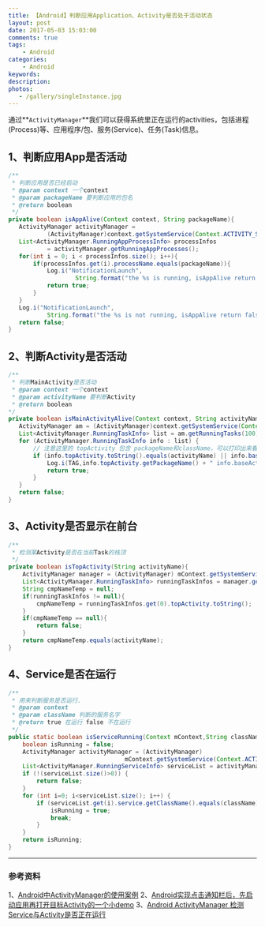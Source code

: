```yaml
---
title: 【Android】判断应用Application、Activity是否处于活动状态
layout: post
date: 2017-05-03 15:03:00
comments: true
tags: 
    - Android
categories: 
    - Android
keywords: 
description: 
photos:
   - /gallery/singleInstance.jpg
---
```




通过**`ActivityManager`**我们可以获得系统里正在运行的activities，包括进程(Process)等、应用程序/包、服务(Service)、任务(Task)信息。

## **1、判断应用App是否活动**

```java
/**
 * 判断应用是否已经启动
 * @param context 一个context
 * @param packageName 要判断应用的包名
 * @return boolean
 */
private boolean isAppAlive(Context context, String packageName){
   ActivityManager activityManager =
           (ActivityManager)context.getSystemService(Context.ACTIVITY_SERVICE);
   List<ActivityManager.RunningAppProcessInfo> processInfos
           = activityManager.getRunningAppProcesses();
   for(int i = 0; i < processInfos.size(); i++){
       if(processInfos.get(i).processName.equals(packageName)){
           Log.i("NotificationLaunch",
                   String.format("the %s is running, isAppAlive return true", packageName));
           return true;
       }
   }
   Log.i("NotificationLaunch",
           String.format("the %s is not running, isAppAlive return false", packageName));
   return false;
}
```

<!-- more -->

## **2、判断Activity是否活动**

```java
/**
 * 判断MainActivity是否活动
 * @param context 一个context
 * @param activityName 要判断Activity
 * @return boolean
*/
private boolean isMainActivityAlive(Context context, String activityName){
   ActivityManager am = (ActivityManager)context.getSystemService(Context.ACTIVITY_SERVICE);
   List<ActivityManager.RunningTaskInfo> list = am.getRunningTasks(100);
   for (ActivityManager.RunningTaskInfo info : list) {
       // 注意这里的 topActivity 包含 packageName和className，可以打印出来看看
       if (info.topActivity.toString().equals(activityName) || info.baseActivity.toString().equals(activityName)) {
           Log.i(TAG,info.topActivity.getPackageName() + " info.baseActivity.getPackageName()="+info.baseActivity.getPackageName());
           return true;
       }
   }
   return false;
}
```


## **3、Activity是否显示在前台**

```java
/**
 * 检测某Activity是否在当前Task的栈顶
 */
private boolean isTopActivity(String activityName){
	ActivityManager manager = (ActivityManager) mContext.getSystemService(ACTIVITY_SERVICE);
	List<ActivityManager.RunningTaskInfo> runningTaskInfos = manager.getRunningTasks(1);
	String cmpNameTemp = null;
	if(runningTaskInfos != null){
		cmpNameTemp = runningTaskInfos.get(0).topActivity.toString();
	}
	if(cmpNameTemp == null){
		return false;
	}
	return cmpNameTemp.equals(activityName);
}
```

## **4、Service是否在运行**

```java
/**  
 * 用来判断服务是否运行.  
 * @param context  
 * @param className 判断的服务名字  
 * @return true 在运行 false 不在运行  
 */  
public static boolean isServiceRunning(Context mContext,String className) {   
    boolean isRunning = false;   
    ActivityManager activityManager = (ActivityManager)   
                                 mContext.getSystemService(Context.ACTIVITY_SERVICE);    
    List<ActivityManager.RunningServiceInfo> serviceList = activityManager.getRunningServices(30);   
    if (!(serviceList.size()>0)) {   
        return false;   
    }   
    for (int i=0; i<serviceList.size(); i++) {   
        if (serviceList.get(i).service.getClassName().equals(className) == true) {   
            isRunning = true;   
            break;   
        }   
    }   
    return isRunning;   
}   
```

---

### 参考资料

1、[Android中ActivityManager的使用案例](http://blog.csdn.net/hp910315/article/details/49908203)
2、[Android实现点击通知栏后，先启动应用再打开目标Activity的一个小demo](https://github.com/slimhippo/androidcode/blob/master/NotificationLaunch/app/src/main/java/com/liangzili/notificationlaunch/SystemUtils.java)
3、[Android ActivityManager 检测Service与Activity是否正在运行](https://my.oschina.net/ososchina/blog/350498)